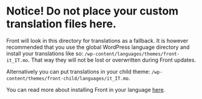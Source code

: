 # Notice! Do not place your custom translation files here.

Front will look in this directory for translations as a fallback. It is however recommended that you use the global WordPress language directory and install your translations like so: `/wp-content/languages/themes/front-it_IT.mo`. That way they will not be lost or overwritten during Front updates.

Alternatively you can put translations in your child theme: `/wp-content/themes/front-child/languages/it_IT.mo`.

You can read more about installing Front in your language [here](http://docs.woocommerce.com/document/installing-storefront-in-your-language/).